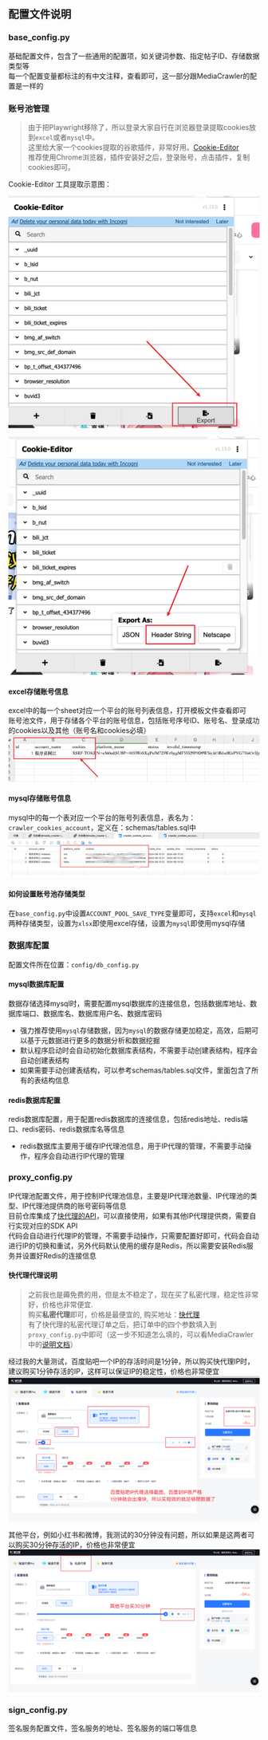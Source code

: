 ## 配置文件说明

### base_config.py
基础配置文件，包含了一些通用的配置项，如关键词参数、指定帖子ID、存储数据类型等<br>
每一个配置变量都标注的有中文注释，查看即可，这一部分跟MediaCrawler的配置是一样的


### 账号池管理
> 由于把Playwright移除了，所以登录大家自行在浏览器登录提取cookies放到`excel`或者`mysql`中。<br>
> 这里给大家一个cookies提取的谷歌插件，非常好用。[Cookie-Editor](https://chromewebstore.google.com/detail/cookie-editor/hlkenndednhfkekhgcdicdfddnkalmdm) <br>
> 推荐使用Chrome浏览器，插件安装好之后，登录账号，点击插件，复制cookies即可。

Cookie-Editor 工具提取示意图：
<br>

![img.png](../static/img5.png)


![img.png](../static/img6.png)

#### excel存储账号信息
excel中的每一个sheet对应一个平台的账号列表信息，打开模板文件查看即可<br>
账号池文件，用于存储各个平台的账号信息，包括账号序号ID、账号名、登录成功的cookies以及其他（账号名和cookies必填）<br>
![img.png](../static/img.png) <br>

#### mysql存储账号信息
mysql中的每一个表对应一个平台的账号列表信息，表名为：`crawler_cookies_account`，定义在：schemas/tables.sql中 <br>
![img.png](../static/img4.png)

#### 如何设置账号池存储类型
在`base_config.py`中设置`ACCOUNT_POOL_SAVE_TYPE`变量即可，支持`excel`和`mysql`两种存储类型，设置为`xlsx`即使用excel存储，设置为`mysql`即使用mysql存储


### 数据库配置
配置文件所在位置：`config/db_config.py`<br>

#### mysql数据库配置
数据存储选择mysql时，需要配置mysql数据库的连接信息，包括数据库地址、数据库端口、数据库名、数据库用户名、数据库密码
- 强力推荐使用`mysql`存储数据，因为`mysql`的数据存储更加稳定，高效，后期可以基于元数据进行更多的数据分析和数据挖掘
- 默认程序启动时会自动初始化数据库表结构，不需要手动创建表结构，程序会自动创建表结构
- 如果需要手动创建表结构，可以参考schemas/tables.sql文件，里面包含了所有的表结构信息

#### redis数据库配置
redis数据库配置，用于配置redis数据库的连接信息，包括redis地址、redis端口、redis密码、redis数据库名等信息
- redis数据库主要用于缓存IP代理池信息，用于IP代理的管理，不需要手动操作，程序会自动进行IP代理的管理


### proxy_config.py
IP代理池配置文件，用于控制IP代理池信息，主要是IP代理池数量、IP代理池的类型、IP代理池提供商的账号密码等信息<br>
目前仓库集成了[快代理的API](https://www.kuaidaili.com/?ref=ldwkjqipvz6c)，可以直接使用，如果有其他IP代理提供商，需要自行实现对应的SDK API<br>
代码会自动进行代理IP的管理，不需要手动操作，只需要配置好即可，代码会自动进行IP的切换和重试，另外代码默认使用的缓存是Redis，所以需要安装Redis服务并设置好Redis的连接信息

#### 快代理代理说明
> 之前我也是薅免费的用，但是太不稳定了，现在买了私密代理，稳定性非常好，价格也非常便宜.<br>
> 购买**私密代理**即可，价格是最便宜的, 购买地址：[快代理](https://www.kuaidaili.com/?ref=ldwkjqipvz6c)<br>
> 有了快代理的私密代理订单之后，把订单中的四个参数填入到`proxy_config.py`中即可（这一步不知道怎么填的，可以看MediaCrawler中的[说明文档](https://github.com/NanmiCoder/MediaCrawler/blob/main/docs/%E4%BB%A3%E7%90%86%E4%BD%BF%E7%94%A8.md)）


经过我的大量测试，百度贴吧一个IP的存活时间是1分钟，所以购买快代理IP时，建议购买1分钟存活的IP，这样可以保证IP的稳定性，价格也非常便宜
![img_1.png](../static/img_1.png)

其他平台，例如小红书和微博，我测试的30分钟没有问题，所以如果是这两者可以购买30分钟存活的IP，价格也非常便宜
![img_2.png](../static/img_2.png)






### sign_config.py
签名服务配置文件，签名服务的地址、签名服务的端口等信息